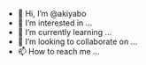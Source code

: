- 👋 Hi, I’m @akiyabo
- 👀 I’m interested in ...
- 🌱 I’m currently learning ...
- 💞️ I’m looking to collaborate on ...
- 📫 How to reach me ...

<!---
akiyabo/akiyabo is a ✨ special ✨ repository because its `README.md` (this file) appears on your GitHub profile.
You can click the Preview link to take a look at your changes.
--->
